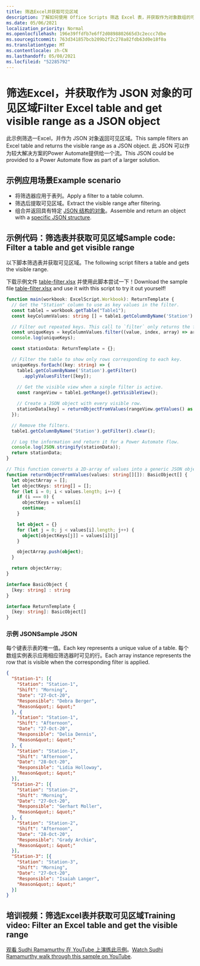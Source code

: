 ```yaml
---
title: 筛选Excel并获取可见区域
description: 了解如何使用 Office Scripts 筛选 Excel 表，并获取作为对象数组的可见区域。
ms.date: 05/06/2021
localization_priority: Normal
ms.openlocfilehash: 196e39ffdfb7e6ff2d0898802665d3c2eccc7dbe
ms.sourcegitcommit: 763d341857bcb209b2f2c278a82fdb63d0e18f0a
ms.translationtype: MT
ms.contentlocale: zh-CN
ms.lasthandoff: 05/08/2021
ms.locfileid: "52285792"
---
```

# <a name="filter-excel-table-and-get-visible-range-as-a-json-object"></a><span data-ttu-id="86c3a-103">筛选Excel，并获取作为 JSON 对象的可见区域</span><span class="sxs-lookup"><span data-stu-id="86c3a-103">Filter Excel table and get visible range as a JSON object</span></span>

<span data-ttu-id="86c3a-104">此示例筛选一Excel，并作为 JSON 对象返回可见区域。</span><span class="sxs-lookup"><span data-stu-id="86c3a-104">This sample filters an Excel table and returns the visible range as a JSON object.</span></span> <span data-ttu-id="86c3a-105">此 JSON 可以作为较大解决方案的Power Automate提供给一个流。</span><span class="sxs-lookup"><span data-stu-id="86c3a-105">This JSON could be provided to a Power Automate flow as part of a larger solution.</span></span>

## <a name="example-scenario"></a><span data-ttu-id="86c3a-106">示例应用场景</span><span class="sxs-lookup"><span data-stu-id="86c3a-106">Example scenario</span></span>

* <span data-ttu-id="86c3a-107">将筛选器应用于表列。</span><span class="sxs-lookup"><span data-stu-id="86c3a-107">Apply a filter to a table column.</span></span>
* <span data-ttu-id="86c3a-108">筛选后提取可见区域。</span><span class="sxs-lookup"><span data-stu-id="86c3a-108">Extract the visible range after filtering.</span></span>
* <span data-ttu-id="86c3a-109">组合并返回具有特定 [JSON 结构的对象](#sample-json)。</span><span class="sxs-lookup"><span data-stu-id="86c3a-109">Assemble and return an object with a [specific JSON structure](#sample-json).</span></span>

## <a name="sample-code-filter-a-table-and-get-visible-range"></a><span data-ttu-id="86c3a-110">示例代码：筛选表并获取可见区域</span><span class="sxs-lookup"><span data-stu-id="86c3a-110">Sample code: Filter a table and get visible range</span></span>

<span data-ttu-id="86c3a-111">以下脚本筛选表并获取可见区域。</span><span class="sxs-lookup"><span data-stu-id="86c3a-111">The following script filters a table and gets the visible range.</span></span>

<span data-ttu-id="86c3a-112">下载示例文件 <a href="table-filter.xlsx">table-filter.xlsx</a> 并使用此脚本尝试一下！</span><span class="sxs-lookup"><span data-stu-id="86c3a-112">Download the sample file <a href="table-filter.xlsx">table-filter.xlsx</a> and use it with this script to try it out yourself!</span></span>

```TypeScript
function main(workbook: ExcelScript.Workbook): ReturnTemplate {
  // Get the "Station" column to use as key values in the filter.
  const table1 = workbook.getTable("Table1");
  const keyColumnValues: string [] = table1.getColumnByName('Station').getRangeBetweenHeaderAndTotal().getValues().map(value => value[0] as string);

  // Filter out repeated keys. This call to `filter` only returns the first instance of every unique element in the array.
  const uniqueKeys = keyColumnValues.filter((value, index, array) => array.indexOf(value) === index);
  console.log(uniqueKeys);

  const stationData: ReturnTemplate = {};

  // Filter the table to show only rows corresponding to each key.
  uniqueKeys.forEach((key: string) => {
    table1.getColumnByName('Station').getFilter()
      .applyValuesFilter([key]);
    
    // Get the visible view when a single filter is active.
    const rangeView = table1.getRange().getVisibleView();

    // Create a JSON object with every visible row.
    stationData[key] = returnObjectFromValues(rangeView.getValues() as string[][]);
  });

  // Remove the filters.
  table1.getColumnByName('Station').getFilter().clear();

  // Log the information and return it for a Power Automate flow.
  console.log(JSON.stringify(stationData));
  return stationData;
}

// This function converts a 2D-array of values into a generic JSON object.
function returnObjectFromValues(values: string[][]): BasicObject[] {
  let objectArray = [];
  let objectKeys: string[] = [];
  for (let i = 0; i < values.length; i++) {
    if (i === 0) {
      objectKeys = values[i]
      continue;
    }

    let object = {}
    for (let j = 0; j < values[i].length; j++) {
      object[objectKeys[j]] = values[i][j]
    }

    objectArray.push(object);
  }

  return objectArray;
}

interface BasicObject {
  [key: string] : string
}

interface ReturnTemplate {
  [key: string]: BasicObject[]
}
```

### <a name="sample-json"></a><span data-ttu-id="86c3a-113">示例 JSON</span><span class="sxs-lookup"><span data-stu-id="86c3a-113">Sample JSON</span></span>

<span data-ttu-id="86c3a-114">每个键表示表的唯一值。</span><span class="sxs-lookup"><span data-stu-id="86c3a-114">Each key represents a unique value of a table.</span></span> <span data-ttu-id="86c3a-115">每个数组实例表示应用相应筛选器时可见的行。</span><span class="sxs-lookup"><span data-stu-id="86c3a-115">Each array instance represents the row that is visible when the corresponding filter is applied.</span></span>

```json
{
  "Station-1": [{
    "Station": "Station-1",
    "Shift": "Morning",
    "Date": "27-Oct-20",
    "Responsible": "Debra Berger",
    "Reason&quot;: &quot;"
  }, {
    "Station": "Station-1",
    "Shift": "Afternoon",
    "Date": "27-Oct-20",
    "Responsible": "Delia Dennis",
    "Reason&quot;: &quot;"
  }, {
    "Station": "Station-1",
    "Shift": "Afternoon",
    "Date": "28-Oct-20",
    "Responsible": "Lidia Holloway",
    "Reason&quot;: &quot;"
  }],
  "Station-2": [{
    "Station": "Station-2",
    "Shift": "Morning",
    "Date": "27-Oct-20",
    "Responsible": "Gerhart Moller",
    "Reason&quot;: &quot;"
  }, {
    "Station": "Station-2",
    "Shift": "Afternoon",
    "Date": "28-Oct-20",
    "Responsible": "Grady Archie",
    "Reason&quot;: &quot;"
  }],
  "Station-3": [{
    "Station": "Station-3",
    "Shift": "Morning",
    "Date": "27-Oct-20",
    "Responsible": "Isaiah Langer",
    "Reason&quot;: &quot;"
  }]
}
```

## <a name="training-video-filter-an-excel-table-and-get-the-visible-range"></a><span data-ttu-id="86c3a-116">培训视频：筛选Excel表并获取可见区域</span><span class="sxs-lookup"><span data-stu-id="86c3a-116">Training video: Filter an Excel table and get the visible range</span></span>

<span data-ttu-id="86c3a-117">[观看 Sudhi Ramamurthy 在 YouTube 上演练此示例](https://youtu.be/Mv7BrvPq84A)。</span><span class="sxs-lookup"><span data-stu-id="86c3a-117">[Watch Sudhi Ramamurthy walk through this sample on YouTube](https://youtu.be/Mv7BrvPq84A).</span></span>
